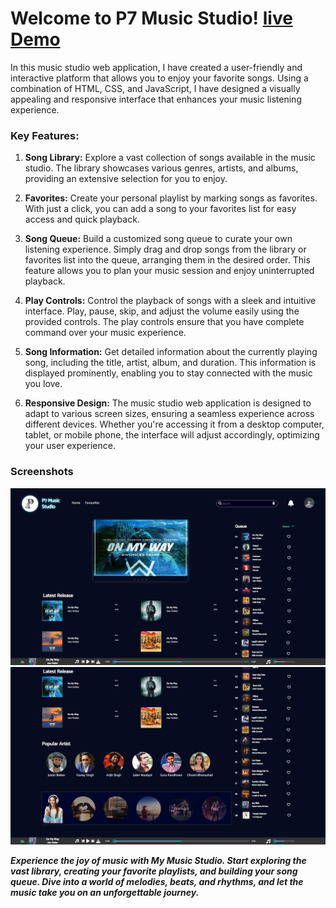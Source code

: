 # Welcome to P7 Music Studio! [live Demo](https://pureshwargonekar.github.io/p7Music_Studio/)

In this music studio web application, I have created a user-friendly and interactive platform that allows you to enjoy your favorite songs. Using a combination of HTML, CSS, and JavaScript, I have designed a visually appealing and responsive interface that enhances your music listening experience.

### Key Features:

1. **Song Library:** Explore a vast collection of songs available in the music studio. The library showcases various genres, artists, and albums, providing an extensive selection for you to enjoy.

2. **Favorites:** Create your personal playlist by marking songs as favorites. With just a click, you can add a song to your favorites list for easy access and quick playback.

3. **Song Queue:** Build a customized song queue to curate your own listening experience. Simply drag and drop songs from the library or favorites list into the queue, arranging them in the desired order. This feature allows you to plan your music session and enjoy uninterrupted playback.

4. **Play Controls:** Control the playback of songs with a sleek and intuitive interface. Play, pause, skip, and adjust the volume easily using the provided controls. The play controls ensure that you have complete command over your music experience.

5. **Song Information:** Get detailed information about the currently playing song, including the title, artist, album, and duration. This information is displayed prominently, enabling you to stay connected with the music you love.

6. **Responsive Design:** The music studio web application is designed to adapt to various screen sizes, ensuring a seamless experience across different devices. Whether you're accessing it from a desktop computer, tablet, or mobile phone, the interface will adjust accordingly, optimizing your user experience.

### Screenshots
<img src="image/screenshot_1.png">

<img src="image/Screenshot_2.png">

***Experience the joy of music with My Music Studio. Start exploring the vast library, creating your favorite playlists, and building your song queue. Dive into a world of melodies, beats, and rhythms, and let the music take you on an unforgettable journey.***

